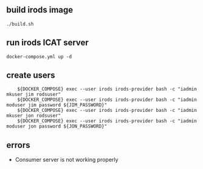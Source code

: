 ## build irods image

```
./build.sh
```

## run irods ICAT server
```
docker-compose.yml up -d
```


## create users

```
    ${DOCKER_COMPOSE} exec --user irods irods-provider bash -c "iadmin mkuser jim rodsuser"
    ${DOCKER_COMPOSE} exec --user irods irods-provider bash -c "iadmin moduser jim password ${JIM_PASSWORD}"
    ${DOCKER_COMPOSE} exec --user irods irods-provider bash -c "iadmin mkuser jon rodsuser"
    ${DOCKER_COMPOSE} exec --user irods irods-provider bash -c "iadmin moduser jon password ${JON_PASSWORD}"
```

## errors
* Consumer server is not working properly

